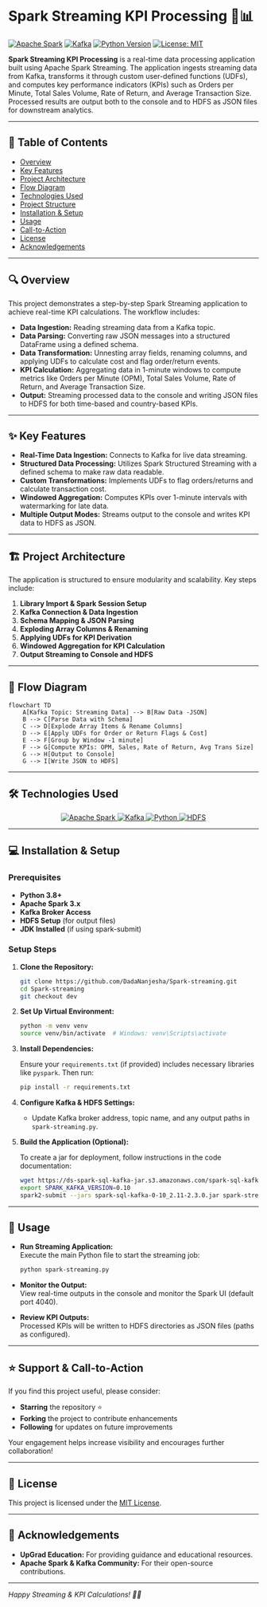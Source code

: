 # Spark Streaming KPI Processing 🚀📊

[![Apache Spark](https://img.shields.io/badge/Apache%20Spark-3.x-orange.svg)](https://spark.apache.org/) [![Kafka](https://img.shields.io/badge/Kafka-2.4%2B-purple.svg)](https://kafka.apache.org/) [![Python Version](https://img.shields.io/badge/Python-3.8%2B-blue.svg)](https://www.python.org/) [![License: MIT](https://img.shields.io/badge/License-MIT-green.svg)](LICENSE)

**Spark Streaming KPI Processing** is a real-time data processing application built using Apache Spark Streaming. The application ingests streaming data from Kafka, transforms it through custom user-defined functions (UDFs), and computes key performance indicators (KPIs) such as Orders per Minute, Total Sales Volume, Rate of Return, and Average Transaction Size. Processed results are output both to the console and to HDFS as JSON files for downstream analytics.

---

## 📖 Table of Contents

- [Overview](#overview)
- [Key Features](#key-features)
- [Project Architecture](#project-architecture)
- [Flow Diagram](#flow-diagram)
- [Technologies Used](#technologies-used)
- [Project Structure](#project-structure)
- [Installation & Setup](#installation--setup)
- [Usage](#usage)
- [Call-to-Action](#call-to-action)
- [License](#license)
- [Acknowledgements](#acknowledgements)

---

## 🔍 Overview

This project demonstrates a step-by-step Spark Streaming application to achieve real-time KPI calculations. The workflow includes:
- **Data Ingestion:** Reading streaming data from a Kafka topic.
- **Data Parsing:** Converting raw JSON messages into a structured DataFrame using a defined schema.
- **Data Transformation:** Unnesting array fields, renaming columns, and applying UDFs to calculate cost and flag order/return events.
- **KPI Calculation:** Aggregating data in 1-minute windows to compute metrics like Orders per Minute (OPM), Total Sales Volume, Rate of Return, and Average Transaction Size.
- **Output:** Streaming processed data to the console and writing JSON files to HDFS for both time-based and country-based KPIs.

---

## ✨ Key Features

- **Real-Time Data Ingestion:** Connects to Kafka for live data streaming.
- **Structured Data Processing:** Utilizes Spark Structured Streaming with a defined schema to make raw data readable.
- **Custom Transformations:** Implements UDFs to flag orders/returns and calculate transaction cost.
- **Windowed Aggregation:** Computes KPIs over 1-minute intervals with watermarking for late data.
- **Multiple Output Modes:** Streams output to the console and writes KPI data to HDFS as JSON.

---

## 🏗️ Project Architecture

The application is structured to ensure modularity and scalability. Key steps include:
1. **Library Import & Spark Session Setup**
2. **Kafka Connection & Data Ingestion**
3. **Schema Mapping & JSON Parsing**
4. **Exploding Array Columns & Renaming**
5. **Applying UDFs for KPI Derivation**
6. **Windowed Aggregation for KPI Calculation**
7. **Output Streaming to Console and HDFS**

---

## 🔄 Flow Diagram

```mermaid
flowchart TD
    A[Kafka Topic: Streaming Data] --> B[Raw Data -JSON]
    B --> C[Parse Data with Schema]
    C --> D[Explode Array Items & Rename Columns]
    D --> E[Apply UDFs for Order or Return Flags & Cost]
    E --> F[Group by Window -1 minute]
    F --> G[Compute KPIs: OPM, Sales, Rate of Return, Avg Trans Size]
    G --> H[Output to Console]
    G --> I[Write JSON to HDFS]
```

---

## 🛠️ Technologies Used

<div align="center">
  <a href="https://spark.apache.org/">
    <img src="https://img.shields.io/badge/Apache%20Spark-3.x-orange.svg" alt="Apache Spark" />
  </a>
  <a href="https://kafka.apache.org/">
    <img src="https://img.shields.io/badge/Kafka-2.4%2B-purple.svg" alt="Kafka" />
  </a>
  <a href="https://www.python.org/">
    <img src="https://img.shields.io/badge/Python-3.8%2B-blue.svg" alt="Python" />
  </a>
  <a href="https://hadoop.apache.org/">
    <img src="https://img.shields.io/badge/HDFS-3.x-green.svg" alt="HDFS" />
  </a>
</div>

---


## 💻 Installation & Setup

### Prerequisites

- **Python 3.8+**
- **Apache Spark 3.x**
- **Kafka Broker Access**
- **HDFS Setup** (for output files)
- **JDK Installed** (if using spark-submit)

### Setup Steps

1. **Clone the Repository:**

   ```bash
   git clone https://github.com/DadaNanjesha/Spark-streaming.git
   cd Spark-streaming
   git checkout dev
   ```

2. **Set Up Virtual Environment:**

   ```bash
   python -m venv venv
   source venv/bin/activate  # Windows: venv\Scripts\activate
   ```

3. **Install Dependencies:**

   Ensure your `requirements.txt` (if provided) includes necessary libraries like `pyspark`. Then run:

   ```bash
   pip install -r requirements.txt
   ```

4. **Configure Kafka & HDFS Settings:**

   - Update Kafka broker address, topic name, and any output paths in `spark-streaming.py`.

5. **Build the Application (Optional):**

   To create a jar for deployment, follow instructions in the code documentation:
   ```bash
   wget https://ds-spark-sql-kafka-jar.s3.amazonaws.com/spark-sql-kafka-0-10_2.11-2.3.0.jar
   export SPARK_KAFKA_VERSION=0.10
   spark2-submit --jars spark-sql-kafka-0-10_2.11-2.3.0.jar spark-streaming.py > console_print
   ```

---

## 🚀 Usage

- **Run Streaming Application:**  
  Execute the main Python file to start the streaming job:
  ```bash
  python spark-streaming.py
  ```
  
- **Monitor the Output:**  
  View real-time outputs in the console and monitor the Spark UI (default port 4040).

- **Review KPI Outputs:**  
  Processed KPIs will be written to HDFS directories as JSON files (paths as configured).

---

## ⭐️ Support & Call-to-Action

If you find this project useful, please consider:
- **Starring** the repository ⭐️
- **Forking** the project to contribute enhancements
- **Following** for updates on future improvements

Your engagement helps increase visibility and encourages further collaboration!

---

## 📜 License

This project is licensed under the [MIT License](LICENSE).

---

## 🙏 Acknowledgements

- **UpGrad Education:** For providing guidance and educational resources.
- **Apache Spark & Kafka Community:** For their open-source contributions.

---

*Happy Streaming & KPI Calculations! 🚀📡*
